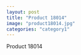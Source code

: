 ```yaml
---
layout: post
title: "Product 18014"
image: "product18014.jpg"
categories: "category1"
---
```

Product 18014
